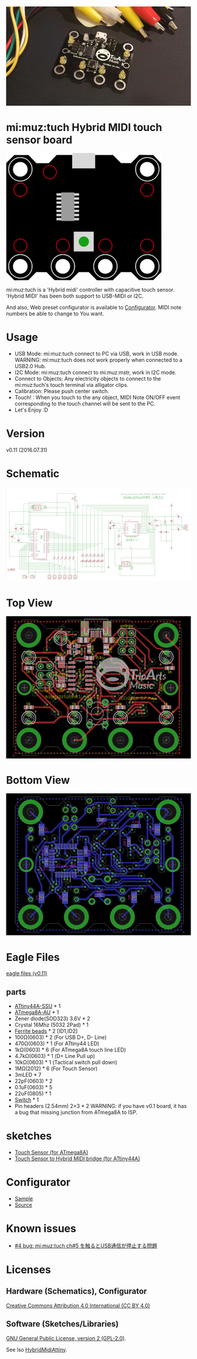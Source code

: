 ![mi:muz:tuch (v0.1)](tuch-image.jpg)

# mi:muz:tuch Hybrid MIDI touch sensor board

![mi:muz:tuch](device.png)

mi:muz:tuch is a 'Hybrid midi' controller with capacitive touch sensor.
'Hybrid MIDI' has been both support to USB-MIDI or I2C.

And also, Web preset configurator is available to [Configurator](http://mz4u.net/tuch/).
MIDI note numbers be able to change to You want.  

# Usage

- USB Mode: mi:muz:tuch connect to PC via USB, work in USB mode. WARNING: mi:muz:tuch does not work properly when connected to a USB2.0 Hub.
- I2C Mode: mi:muz:tuch connect to mi:muz:mstr, work in I2C mode.
- Connect to Objects: Any electricity objects to connect to the mi:muz:tuch's touch terminal via alligator clips.
- Calibration: Please push center switch.
- Touch! : When you touch to the any object, MIDI Note ON/OFF event corresponding to the touch channel will be sent to the PC.
- Let's Enjoy :D

# Version

v0.11 (2016.07.31)

# Schematic

![Schematic](tuch-schematic.png)

# Top View

![TopView](tuch-top.png)

# Bottom View

![BottomView](tuch-bottom.png)

# Eagle Files

[eagle files (v0.11)](./eagle-files/)

## parts

- [ATtiny44A-SSU](http://www.atmel.com/ja/jp/devices/ATTINY44A.aspx) * 1
- [ATmega8A-AU](http://www.atmel.com/ja/jp/devices/ATMEGA8A.aspx) * 1
- Zener diode(SOD323) 3.6V * 2
- Crystal 16Mhz (5032 2Pad) * 1
- [Ferrite beads](http://akizukidenshi.com/catalog/g/gP-04442/) * 2 [ID1,ID2]
- 100Ω(0603) * 2 (For USB D+, D- Line)
- 470Ω(0603) * 1 (For ATtiny44 LED)
- 1kΩ(0603) * 6 (For ATmega8A touch line LED)
- 4.7kΩ(0603) * 1 (D+ Line Pull up)
- 10kΩ(0603) * 1 (Tactical switch pull down)
- 1MΩ(2012) * 6 (For Touch Sensor)
- 3mLED * 7 
- 22pF(0603) * 2
- 0.1uF(0603) * 5
- 22uF(0805) * 1
- [Switch](http://akizukidenshi.com/catalog/g/gP-03651/) * 1
- Pin headers (2.54mm) 2×3 * 2
  WARNING: if you have v0.1 board, it has a bug that missing junction from ATmega8A to ISP.

# sketches

- [Touch Sensor (for ATmega8A)](https://github.com/tadfmac/mi-muz/tree/master/applications/tuch/sketch/mega8_touchSensor/)
- [Touch Sensor to Hybrid MIDI bridge (for ATtiny44A)](https://github.com/tadfmac/mi-muz/tree/master/applications/tuch/sketch/mimuz-tuch_v01/)

# Configurator

- [Sample](http://mz4u.net/tuch/)
- [Source](https://github.com/tadfmac/mi-muz/tree/master/applications/tuch/configurator/)

# Known issues

- [#4 bug: mi:muz:tuch ch#5 を触るとUSB通信が停止する問題](https://github.com/tadfmac/mi-muz/issues/4)

# Licenses

## Hardware (Schematics), Configurator

[Creative Commons Attribution 4.0 International (CC BY 4.0)](http://creativecommons.org/licenses/by/4.0/)

## Software (Sketches/Libraries)

[GNU General Public License, version 2 (GPL-2.0)](http://opensource.org/licenses/gpl-2.0.php).

See lso [HybridMidiAttiny](https://github.com/tadfmac/mi-muz/tree/master/arduino/libraries/HybridMidiAttiny).




